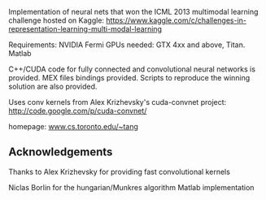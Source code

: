 Implementation of neural nets that won the ICML 2013 multimodal learning challenge hosted on Kaggle: https://www.kaggle.com/c/challenges-in-representation-learning-multi-modal-learning

Requirements: NVIDIA Fermi GPUs needed: GTX 4xx and above, Titan. Matlab

C++/CUDA code for fully connected and convolutional neural networks is provided.
MEX files bindings provided. Scripts to reproduce the winning solution are also provided.

Uses conv kernels from Alex Krizhevsky's cuda-convnet project: http://code.google.com/p/cuda-convnet/

homepage: www.cs.toronto.edu/~tang

## Acknowledgements ##
Thanks to Alex Krizhevsky for providing fast convolutional kernels

Niclas Borlin for the hungarian/Munkres algorithm Matlab implementation